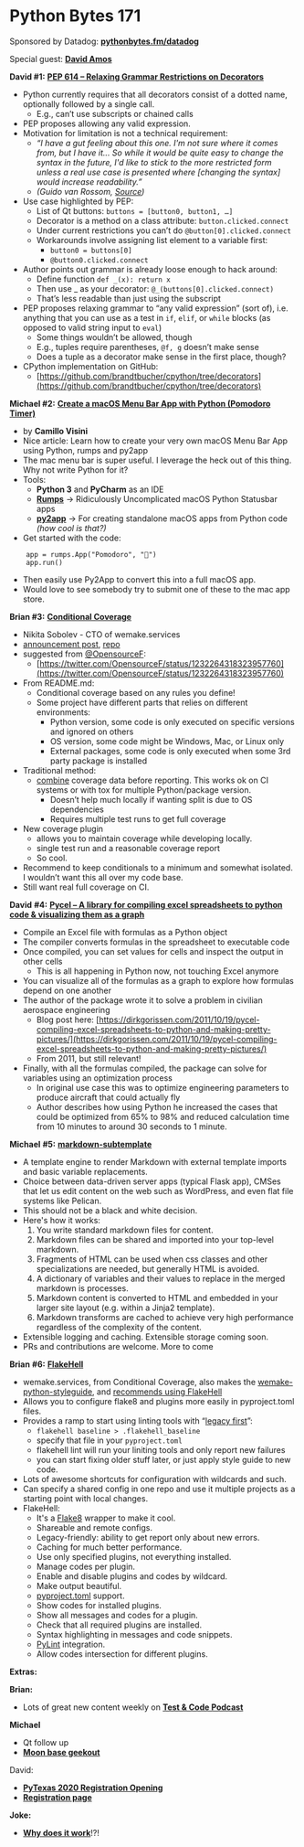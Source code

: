 # Python Bytes 171
Sponsored by Datadog: [**pythonbytes.fm/datadog**](http://pythonbytes.fm/datadog)

Special guest: [**David Amos**](https://twitter.com/somacdivad)

**David #1:** [**PEP 614 – Relaxing Grammar Restrictions on Decorators**](https://www.python.org/dev/peps/pep-0614/)

- Python currently requires that all decorators consist of a dotted name, optionally followed by a single call.
	- E.g., can’t use subscripts or chained calls
- PEP proposes allowing any valid expression.
- Motivation for limitation is not a technical requirement:
	- *“I have a gut feeling about this one. I'm not sure where it comes from, but I have it... So while it would be quite easy to change the syntax in the future, I'd like to stick to the more restricted form unless a real use case is presented where [changing the syntax] would increase readability.”*
	- *(Guido van Rossom,* [*Source*](https://mail.python.org/archives/list/python-dev@python.org/message/P3JD24UFFPZUUDANOAI6GZAPIGY4CVK7/)*)*
- Use case highlighted by PEP:
	- List of Qt buttons: `buttons = [button0, button1, …]`
	- Decorator is a method on a class attribute: `button.clicked.connect`
	- Under current restrictions you can’t do `@button[0].clicked.connect`
	- Workarounds involve assigning list element to a variable first:
		- `button0 = buttons[0]`
		- `@button0.clicked.connect`
- Author points out grammar is already loose enough to hack around:
	- Define function `def _(x): return x`
	- Then use _ as your decorator: `@_(buttons[0].clicked.connect)`
	- That’s less readable than just using the subscript
- PEP proposes relaxing grammar to “any valid expression” (sort of), i.e. anything that you can use as a test in `if`, `elif`, or `while` blocks (as opposed to valid string input to `eval`)
	- Some things wouldn’t be allowed, though
	- E.g., tuples require parentheses, `@f, g` doesn’t make sense
	- Does a tuple as a decorator make sense in the first place, though?
- CPython implementation on GitHub:
	- [https://github.com/brandtbucher/cpython/tree/decorators](https://github.com/brandtbucher/cpython/tree/decorators)

**Michael #2:** [**Create a macOS Menu Bar App with Python (Pomodoro Timer)**](https://camillovisini.com/create-macos-menu-bar-app-pomodoro/)

- by **Camillo Visini**
- Nice article: Learn how to create your very own macOS Menu Bar App using Python, rumps and py2app
- The mac menu bar is super useful. I leverage the heck out of this thing. Why not write Python for it?
- Tools:
	- **Python 3** and **PyCharm** as an IDE
	- [**Rumps**](https://github.com/jaredks/rumps) → Ridiculously Uncomplicated macOS Python Statusbar apps
	- [**py2app**](https://py2app.readthedocs.io/en/latest/) → For creating standalone macOS apps from Python code *(how cool is that?)*
- Get started with the code:
```
    app = rumps.App("Pomodoro", "🍅")
    app.run()
```

- Then easily use Py2App to convert this into a full macOS app.
- Would love to see somebody try to submit one of these to the mac app store.

**Brian #3:** [**Conditional Coverage**](https://sobolevn.me/2020/02/conditional-coverage)

- Nikita Sobolev - CTO of wemake.services
- [announcement post](https://sobolevn.me/2020/02/conditional-coverage), [repo](https://github.com/wemake-services/coverage-conditional-plugin)
- suggested from [@OpensourceF](https://twitter.com/OpensourceF):
	- [https://twitter.com/OpensourceF/status/1232264318323957760](https://twitter.com/OpensourceF/status/1232264318323957760)
- From README.md:
	- Conditional coverage based on any rules you define!
	- Some project have different parts that relies on different environments:
		- Python version, some code is only executed on specific versions and ignored on others
		- OS version, some code might be Windows, Mac, or Linux only
		- External packages, some code is only executed when some 3rd party package is installed
- Traditional method:
	- [combine](https://coverage.readthedocs.io/en/v4.5.x/cmd.html#combining-data-files) coverage data before reporting. This works ok on CI systems or with tox for multiple Python/package version.
		- Doesn’t help much locally if wanting split is due to OS dependencies
		- Requires multiple test runs to get full coverage
- New coverage plugin 
	- allows you to maintain coverage while developing locally. 
	- single test run and a reasonable coverage report
	- So cool.
- Recommend to keep conditionals to a minimum and somewhat isolated. I wouldn’t want this all over my code base.
- Still want real full coverage on CI.

**David** **#4:** [**Pycel – A library for compiling excel spreadsheets to python code & visualizing them as a graph**](https://github.com/dgorissen/pycel)

- Compile an Excel file with formulas as a Python object
- The compiler converts formulas in the spreadsheet to executable code
- Once compiled, you can set values for cells and inspect the output in other cells
	- This is all happening in Python now, not touching Excel anymore
- You can visualize all of the formulas as a graph to explore how formulas depend on one another
- The author of the package wrote it to solve a problem in civilian aerospace engineering
	- Blog post here: [https://dirkgorissen.com/2011/10/19/pycel-compiling-excel-spreadsheets-to-python-and-making-pretty-pictures/](https://dirkgorissen.com/2011/10/19/pycel-compiling-excel-spreadsheets-to-python-and-making-pretty-pictures/)
	- From 2011, but still relevant!
- Finally, with all the formulas compiled, the package can solve for variables using an optimization process
	- In original use case this was to optimize engineering parameters to produce aircraft that could actually fly
	- Author describes how using Python he increased the cases that could be optimized from 65% to 98% and reduced calculation time from 10 minutes to around 30 seconds to 1 minute.

**Michael** **#5:** [**markdown-subtemplate**](https://github.com/mikeckennedy/markdown-subtemplate)

- A template engine to render Markdown with external template imports and basic variable replacements.
- Choice between data-driven server apps (typical Flask app), CMSes that let us edit content on the web such as WordPress, and even flat file systems like Pelican.
- This should not be a black and white decision.
- Here's how it works:
	1. You write standard markdown files for content.
	2. Markdown files can be shared and imported into your top-level markdown.
	3. Fragments of HTML can be used when css classes and other specializations are needed, but generally HTML is avoided.
	4. A dictionary of variables and their values to replace in the merged markdown is processes.
	5. Markdown content is converted to HTML and embedded in your larger site layout (e.g. within a Jinja2 template).
	6. Markdown transforms are cached to achieve very high performance regardless of the complexity of the content.
- Extensible logging and caching. Extensible storage coming soon.
- PRs and contributions are welcome. More to come

**Brian** **#6:** [**FlakeHell**](https://github.com/life4/flakehell)

- wemake.services, from Conditional Coverage, also makes the [wemake-python-styleguide](https://wemake-python-stylegui.de/en/latest/index.html), and [recommends using FlakeHell](https://wemake-python-stylegui.de/en/latest/pages/usage/integrations/flakehell.html)
- Allows you to configure flake8 and plugins more easily in pyproject.toml files.
- Provides a ramp to start using linting tools with “[legacy first](https://wemake-python-stylegui.de/en/latest/pages/usage/integrations/flakehell.html#flakehell-legacy)”:
	- `flakehell baseline > .flakehell_baseline`
	- specify that file in your `pyproject.toml`
	- flakehell lint will run your liniting tools and only report new failures
	- you can start fixing older stuff later, or just apply style guide to new code.
- Lots of awesome shortcuts for configuration with wildcards and such.
- Can specify a shared config in one repo and use it multiple projects as a starting point with local changes.
- FlakeHell:
	- It's a [Flake8](https://gitlab.com/pycqa/flake8) wrapper to make it cool.
	- Shareable and remote configs.
	- Legacy-friendly: ability to get report only about new errors.
	- Caching for much better performance.
	- Use only specified plugins, not everything installed.
	- Manage codes per plugin.
	- Enable and disable plugins and codes by wildcard.
	- Make output beautiful.
	- [pyproject.toml](https://www.python.org/dev/peps/pep-0518/) support.
	- Show codes for installed plugins.
	- Show all messages and codes for a plugin.
	- Check that all required plugins are installed.
	- Syntax highlighting in messages and code snippets.
	- [PyLint](https://github.com/PyCQA/pylint) integration.
	- Allow codes intersection for different plugins.

**Extras:**

**Brian:**

- Lots of great new content weekly on [**Test & Code Podcast**](https://testandcode.com)

**Michael**

- Qt follow up
- [**Moon base geekout**](https://talkpython.fm/episodes/show/253/moon-base-geekout)

David:
- [**PyTexas 2020 Registration Opening**](https://www.pytexas.org/)
- [**Registration page**](https://ti.to/pytexas/pytexas-2020)


**Joke:**


- [**Why does it work**](https://trello-attachments.s3.amazonaws.com/58e3f7c543422d7f3ad84f33/5e442dc752f3572d29117c2a/efc7007a1aa68fb3fe7da1c90259c6d2/58fccf71fab91928d160d9344163397c.jpg)!?! 
